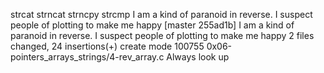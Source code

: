 strcat
 strncat 
strncpy
strcmp
I am a kind of paranoid in reverse. I suspect people of plotting to make me happy
[master 255ad1b] I am a kind of paranoid in reverse. I suspect people of plotting to make me happy
 2 files changed, 24 insertions(+)
 create mode 100755 0x06-pointers_arrays_strings/4-rev_array.c
Always look up
